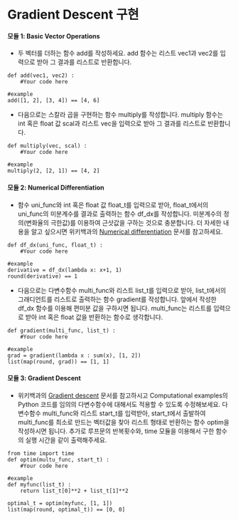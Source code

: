 Gradient Descent 구현
=====================
#### 모듈 1: Basic Vector Operations  
* 두 벡터를 더하는 함수 add를 작성하세요. add 함수는 리스트 vec1과 vec2를 입력으로 받아 그 결과를 리스트로 반환합니다.
```
def add(vec1, vec2) :
    #Your code here

#example
add([1, 2], [3, 4]) == [4, 6]
```
* 다음으로는 스칼라 곱을 구현하는 함수 multiply를 작성합니다. multiply 함수는 int 혹은 float 값 scal과 리스트 vec을 입력으로 받아 그 결과를 리스트로 반환합니다.
```
def multiply(vec, scal) :
    #Your code here

#example
multiply(2, [2, 1]) == [4, 2]
```
#### 모듈 2: Numerical Differentiation
* 함수 uni_func와 int 혹은 float 값 float_t를 입력으로 받아, float_t에서의 uni_func의 미분계수를 결과로 출력하는 함수 df_dx를 작성합니다. 미분계수의 정의(변화율의 극한값)를 이용하여 근삿값을 구하는 것으로 충분합니다. 더 자세한 내용을 알고 싶으시면 위키백과의 [Numerical differentiation](https://en.wikipedia.org/wiki/Numerical_differentiation) 문서를 참고하세요.
```
def df_dx(uni_func, float_t) :
    #Your code here

#example
derivative = df_dx(lambda x: x+1, 1)
round(derivative) == 1
```
* 다음으로는 다변수함수 multi_func와 리스트 list_t를 입력으로 받아, list_t에서의 그래디언트를 리스트로 출력하는 함수 gradient를 작성합니다. 앞에서 작성한 df_dx 함수를 이용해 편미분 값을 구하시면 됩니다. multi_func는 리스트를 입력으로 받아 int 혹은 float 값을 반환하는 함수로 생각합니다.
```
def gradient(multi_func, list_t) :
    #Your code here

#example
grad = gradient(lambda x : sum(x), [1, 2])
list(map(round, grad)) == [1, 1]
```
#### 모듈 3: Gradient Descent
* 위키백과의 [Gradient descent](https://en.wikipedia.org/wiki/Gradient_descent) 문서를 참고하시고 Computational examples의 Python 코드를 임의의 다변수함수에 대해서도 적용할 수 있도록 수정해보세요. 다변수함수 multi_func와 리스트 start_t를 입력받아, start_t에서 출발하여 multi_func를 최소로 만드는 벡터값을 찾아 리스트 형태로 반환하는 함수 optim을 작성하시면 됩니다. 추가로 루프문의 반복횟수와, time 모듈을 이용해서 구한 함수의 실행 시간을 같이 출력해주세요.
```
from time import time
def optim(multu_func, start_t) :
    #Your code here
 
#example
def myfunc(list_t) :
    return list_t[0]**2 + list_t[1]**2

optimal_t = optim(myfunc, [1, 1])
list(map(round, optimal_t)) == [0, 0]
```
